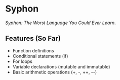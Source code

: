 # Syphon

*Syphon: The Worst Language You Could Ever Learn*.

## Features (So Far)

- Function definitions
- Conditional statements (if)
- For loops
- Variable declarations (mutable and immutable)
- Basic arithmetic operations (+, -, ++, --)
